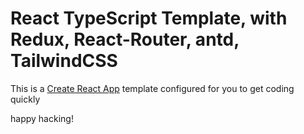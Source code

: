 # React TypeScript Template, with Redux, React-Router, antd, TailwindCSS 

This is a [Create React App](https://create-react-app.dev/) template configured for you to get coding quickly

happy hacking!
